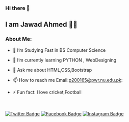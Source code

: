 ### Hi there 👋

## I am Jawad Ahmed 👨‍💻


### About Me:

- 🔭 I’m Studying Fast in BS Computer Science
- 🌱 I’m currently learning PYTHON , WebDesigning


- 💬 Ask me about HTML,CSS,Bootstrap
- 📫 How to reach me Email:p200165@pwr.nu.edu.pk:


- ⚡ Fun fact: I love cricket,Football 

<br>

[![Twitter Badge](https://img.shields.io/badge/-Jawad%20Ahmed-1ca0f1?style=flat-square&logo=twitter&logoColor=white&link=https://twitter.com/JawadAhmedQur10)](https://twitter.com/JawadAhmedQur10) 
[![Facebook Badge](https://img.shields.io/badge/-Jawad%20Ahmed-blue?style=flat-square&logo=Facebook&logoColor=white&link=https://www.facebook.com/in/sulthannk/)](https://www.facebook.com/in/iamjawadah5643953@gmail.com/) 
[![Instagram Badge](https://img.shields.io/badge/-Jawad%20Ahmed-red?style=flat-square&logo=Instagram&logoColor=yellow&link=https://instagram.com)](https://www.instagram.com/iamjawadah5643953/)
